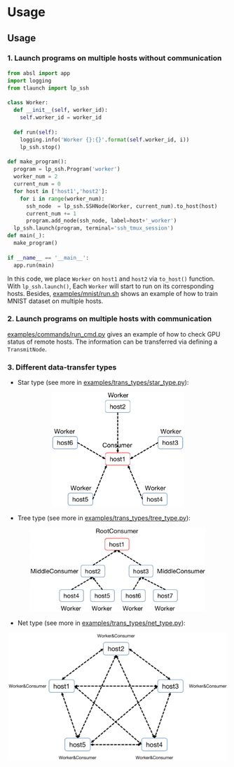 Usage
=====

## Usage

### 1. Launch programs on multiple hosts without communication
``` python
from absl import app
import logging
from tlaunch import lp_ssh

class Worker:
  def __init__(self, worker_id):
    self.worker_id = worker_id

  def run(self):
    logging.info('Worker {}:{}'.format(self.worker_id, i))
    lp_ssh.stop()

def make_program():
  program = lp_ssh.Program('worker')
  worker_num = 2
  current_num = 0
  for host in ['host1','host2']:
    for i in range(worker_num):
      ssh_node  = lp_ssh.SSHNode(Worker, current_num).to_host(host)
      current_num += 1
      program.add_node(ssh_node, label=host+'_worker')
  lp_ssh.launch(program, terminal='ssh_tmux_session')
def main(_):
  make_program()

if __name__ == '__main__':
  app.run(main)
```
In this code, we place `Worker` on `host1` and `host2` via `to_host()` function. With `lp_ssh.launch()`, 
Each `Worker` will start to run on its corresponding hosts. Besides, [examples/mnist/run.sh](./examples/mnist/run.sh) 
shows an example of how to train MNIST dataset on multiple hosts.

### 2. Launch programs on multiple hosts with communication
[examples/commands/run_cmd.py](./examples/commands/run_cmd.py) gives an example of how to check GPU status 
of remote hosts. The information can be transferred via defining a `TransmitNode`.

### 3. Different data-transfer types

- Star type (see more in [examples/trans_types/star_type.py](./examples/trans_types/star_type.py)):
<p align="center">
<img width="300px" height="auto" src="./docs/figures/star_type.png">
</p>

- Tree type (see more in [examples/trans_types/tree_type.py](./examples/trans_types/tree_type.py)):
<p align="center">
<img width="400px" height="auto" src="./docs/figures/tree_type.png">
</p>

- Net type (see more in [examples/trans_types/net_type.py](./examples/trans_types/net_type.py)):
<p align="center">
<img width="500px" height="auto" src="./docs/figures/net_type.png">
</p>

